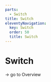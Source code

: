 ```yaml
---
parts:
  - Switch
title: Switch
eleventyNavigation:
  key: Switch
  order: 50
  title: Switch
---
```


# Switch

-> go to Overview
